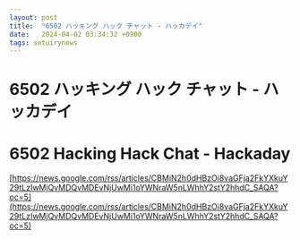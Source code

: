 ```yaml
---
layout: post
title:  "6502 ハッキング ハック チャット - ハッカデイ"
date:   2024-04-02 03:34:32 +0900
tags: setuirynews 
---
```


# 6502 ハッキング ハック チャット - ハッカデイ



# 6502 Hacking Hack Chat - Hackaday

[https://news.google.com/rss/articles/CBMiN2h0dHBzOi8vaGFja2FkYXkuY29tLzIwMjQvMDQvMDEvNjUwMi1oYWNraW5nLWhhY2stY2hhdC_SAQA?oc=5](https://news.google.com/rss/articles/CBMiN2h0dHBzOi8vaGFja2FkYXkuY29tLzIwMjQvMDQvMDEvNjUwMi1oYWNraW5nLWhhY2stY2hhdC_SAQA?oc=5)

